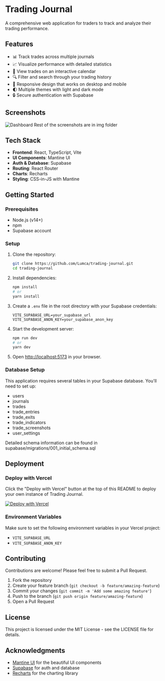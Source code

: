 # Trading Journal
A comprehensive web application for traders to track and analyze their trading performance.

## Features

- 📊 Track trades across multiple journals
- 📈 Visualize performance with detailed statistics
- 📅 View trades on an interactive calendar
- 🔍 Filter and search through your trading history
- 📱 Responsive design that works on desktop and mobile
- 🌓 Multiple themes with light and dark mode
- 🔒 Secure authentication with Supabase

## Screenshots
![Dashboard](/img/dashboard.jpg?raw=true "Dashboard")
Rest of the screenshots are in img folder

## Tech Stack

- **Frontend**: React, TypeScript, Vite
- **UI Components**: Mantine UI
- **Auth & Database**: Supabase
- **Routing**: React Router
- **Charts**: Recharts
- **Styling**: CSS-in-JS with Mantine

## Getting Started

### Prerequisites

- Node.js (v14+)
- npm
- Supabase account

### Setup

1. Clone the repository:
   ```bash
   git clone https://github.com/Lumca/trading-journal.git
   cd trading-journal
   ```

2. Install dependencies:
   ```bash
   npm install
   # or
   yarn install
   ```

3. Create a `.env` file in the root directory with your Supabase credentials:
   ```
   VITE_SUPABASE_URL=your_supabase_url
   VITE_SUPABASE_ANON_KEY=your_supabase_anon_key
   ```

4. Start the development server:
   ```bash
   npm run dev
   # or
   yarn dev
   ```

5. Open [http://localhost:5173](http://localhost:5173) in your browser.

### Database Setup

This application requires several tables in your Supabase database. You'll need to set up:

- users
- journals
- trades
- trade_entries
- trade_exits
- trade_indicators
- trade_screenshots
- user_settings

Detailed schema information can be found in supabase/migrations/001_initial_schema.sql

## Deployment

### Deploy with Vercel

Click the "Deploy with Vercel" button at the top of this README to deploy your own instance of Trading Journal.

[![Deploy with Vercel](https://vercel.com/button)](https://vercel.com/new/clone?repository-url=https%3A%2F%2Fgithub.com%2FLumca%2Ftrading-journal)

### Environment Variables

Make sure to set the following environment variables in your Vercel project:

- `VITE_SUPABASE_URL`
- `VITE_SUPABASE_ANON_KEY`

## Contributing

Contributions are welcome! Please feel free to submit a Pull Request.

1. Fork the repository
2. Create your feature branch (`git checkout -b feature/amazing-feature`)
3. Commit your changes (`git commit -m 'Add some amazing feature'`)
4. Push to the branch (`git push origin feature/amazing-feature`)
5. Open a Pull Request

## License

This project is licensed under the MIT License - see the LICENSE file for details.

## Acknowledgments

- [Mantine UI](https://mantine.dev/) for the beautiful UI components
- [Supabase](https://supabase.io/) for auth and database
- [Recharts](https://recharts.org/) for the charting library